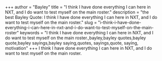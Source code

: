 +++
author = "Bayley"
title = "I think I have done everything I can here in NXT, and I do want to test myself on the main roster."
description = "the best Bayley Quote: I think I have done everything I can here in NXT, and I do want to test myself on the main roster."
slug = "i-think-i-have-done-everything-i-can-here-in-nxt-and-i-do-want-to-test-myself-on-the-main-roster"
keywords = "I think I have done everything I can here in NXT, and I do want to test myself on the main roster.,bayley,bayley quotes,bayley quote,bayley sayings,bayley saying,quotes, sayings,quote, saying, motivation"
+++
I think I have done everything I can here in NXT, and I do want to test myself on the main roster.
